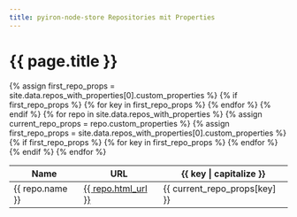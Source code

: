 ```yaml
---
title: pyiron-node-store Repositories mit Properties
---
```


<h1>{{ page.title }}</h1>

<table>
  <thead>
    <tr>
      <th>Name</th>
      <th>URL</th>
      {% assign first_repo_props = site.data.repos_with_properties[0].custom_properties %}
      {% if first_repo_props %}
        {% for key in first_repo_props %}
          <th>{{ key | capitalize }}</th>
        {% endfor %}
      {% endif %}
    </tr>
  </thead>
  <tbody>
    {% for repo in site.data.repos_with_properties %}
      <tr>
        <td>{{ repo.name }}</td>
        <td><a href="{{ repo.html_url }}">{{ repo.html_url }}</a></td>
        {% assign current_repo_props = repo.custom_properties %}
        {% assign first_repo_props = site.data.repos_with_properties[0].custom_properties %}
        {% if first_repo_props %}
          {% for key in first_repo_props %}
            <td>{{ current_repo_props[key] }}</td>
          {% endfor %}
        {% endif %}
      </tr>
    {% endfor %}
  </tbody>
</table>

<script src="/test_node_store_pages/assets/js/script.js"></script>
